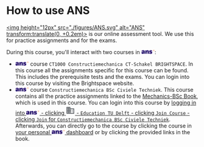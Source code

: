 # How to use ANS

[<img height="12px" src="./figures/ANS.svg" alt="ANS" transform:translate(0, +0.2em)>](https://ans.app/) is our online assessment tool. We use this for practice assignments and for the exams.

During this course, you'll interact with two courses in [<img height="12px" src="./figures/ANS.svg" alt="ANS">](https://ans.app/):
- [<img height="12px" src="./figures/ANS.svg" alt="ANS">](https://ans.app/) course `CT1000 Constructiemechanica CT-Schakel BRIGHTSPACE`. In this course all the assignments specific for this course can be found. This includes the prerequisite tests and the exams. You can login into this course by visiting the Brightspace website.
- [<img height="12px" src="./figures/ANS.svg" alt="ANS">](https://ans.app/) course `Constructiemechanica BSc Civiele Techniek`. This course contains all the practice assignments linked to the [Mechanics-BSc Book](https://teachbooks.github.io/mechanics-BSc), which is used in this course. You can login into this course by [logging in into <img height="12px" src="./figures/ANS.svg" alt="ANS"> - clicking  <svg xmlns="http://www.w3.org/2000/svg" height="24px" viewBox="0 -960 960 960" width="24px" fill="#5f6368"><path d="M80-120v-720h400v160h400v560H80Zm80-80h80v-80h-80v80Zm0-160h80v-80h-80v80Zm0-160h80v-80h-80v80Zm0-160h80v-80h-80v80Zm160 480h80v-80h-80v80Zm0-160h80v-80h-80v80Zm0-160h80v-80h-80v80Zm0-160h80v-80h-80v80Zm160 480h320v-400H480v80h80v80h-80v80h80v80h-80v80Zm160-240v-80h80v80h-80Zm0 160v-80h80v80h-80Z"/></svg> - `Education TU Delft` - clicking `Join Course`  - clicking `Join` for `Constructiemechanica BSc Civiele Techniek`](https://ans.app/universities/1/courses/join_courses). Afterwards, you can directly go to the course by clicking the course in [your personal <img height="12px" src="./figures/ANS.svg" alt="ANS"> dashboard](https://ans.app/routing/courses/436978) or by clicking the provided links in the book.
